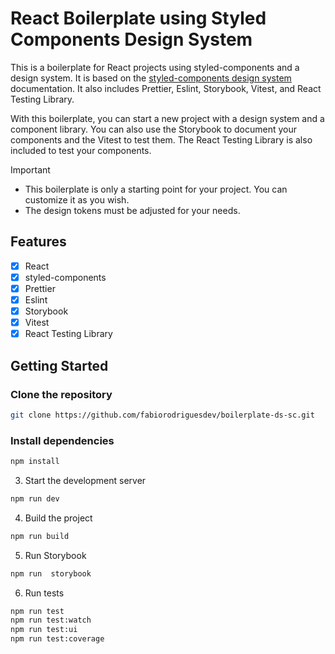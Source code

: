 # React Boilerplate using Styled Components Design System

This is a boilerplate for React projects using styled-components and a design system. It is based on the [styled-components design system](https://styled-components.com/docs/tooling#design-systems) documentation. It also includes Prettier, Eslint, Storybook, Vitest, and React Testing Library.

With this boilerplate, you can start a new project with a design system and a component library. You can also use the Storybook to document your components and the Vitest to test them. The React Testing Library is also included to test your components.

> [!IMPORTANT]
>
> - This boilerplate is only a starting point for your project. You can customize it as you wish.
> - The design tokens must be adjusted for your needs.

## Features

- [x] React
- [x] styled-components
- [x] Prettier
- [x] Eslint
- [x] Storybook
- [x] Vitest
- [x] React Testing Library

## Getting Started

### Clone the repository

```bash
git clone https://github.com/fabiorodriguesdev/boilerplate-ds-sc.git
```

### Install dependencies

```bash
npm install
```

3. Start the development server

```bash
npm run dev
```

4. Build the project

```bash
npm run build
```

5. Run Storybook

```bash
npm run  storybook
```

6. Run tests

```bash
npm run test
npm run test:watch
npm run test:ui
npm run test:coverage
```
